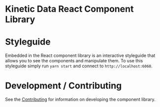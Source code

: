 # Kinetic Data React Component Library

# Styleguide

Embedded in the React component library is an interactive styleguide
that allows you to see the components and manipulate them. To use
this styleguide simply run `yarn start` and connect to `http://localhost:6060`.

# Development / Contributing

See the [Contributing](CONTRIBUTING.md) for information on developing the component library.